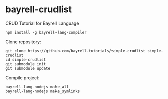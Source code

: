 # bayrell-crudlist
CRUD Tutorial for Bayrell Language

```
npm install -g bayrell-lang-compiler
```

Clone repository:
```
git clone https://github.com/bayrell-tutorials/simple-crudlist simple-crudlist
cd simple-crudlist
git submodule init
git submodule update
```

Compile project:
```
bayrell-lang-nodejs make_all
bayrell-lang-nodejs make_symlinks
```
